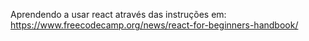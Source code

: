 Aprendendo a usar react através das instruções em: https://www.freecodecamp.org/news/react-for-beginners-handbook/
